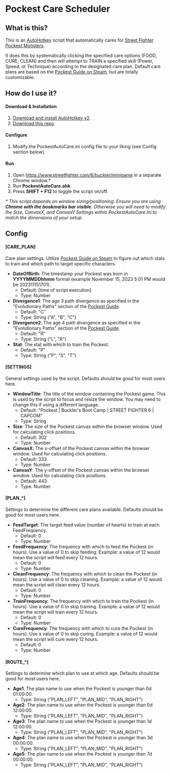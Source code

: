 # Pockest Care Scheduler

## What is this?

This is an [AutoHotkey](https://www.autohotkey.com/) script that automatically cares for [Street Fighter Pockest Monsters](https://www.streetfighter.com/6/buckler/minigame).

It does this by systematically clicking the specified care options (FOOD, CURE, CLEAN) and then will attempt to TRAIN a specified skill (Power, Speed, or Technique) according to the designated care plan. Default care plans are based on the [Pockest Guide on Steam](https://steamcommunity.com/sharedfiles/filedetails/?id=3003515624), but are totally customizable.

## How do I use it?

#### Download & Installation

1. [Download and install AutoHotkey v2](https://www.autohotkey.com/download/ahk-v2.exe).
2. [Download this repo](https://github.com/folklorelabs/pockest-care-scheduler/archive/refs/heads/main.zip).

#### Configure

1. Modify the PockestAutoCare.ini config file to your liking (see Config section below).

#### Run

1. Open https://www.streetfighter.com/6/buckler/minigame in a separate Chrome window.\*
2. Run **PockestAutoCare.ahk**.
3. Press **SHIFT + F12** to toggle the script on/off.

*\* This script depends on window sizing/positioning. Ensure you are using ***Chrome with the bookmarks bar visible***. Otherwise you will need to modify the Size, CanvasX, and CanvasY Settings within PockestAutoCare.ini to match the dimensions of your setup.*


## Config

#### \[CARE_PLAN\]
Care plan settings. Utilize [Pockest Guide on Steam](https://steamcommunity.com/sharedfiles/filedetails/?id=3003515624) to figure out which stats to train and which path to target specific characters.

- **DateOfBirth**: The timestamp your Pockest was born in **YYYYMMDDhhmm** format (example November 15, 2023 5:01 PM would be 202311151701).
    - Default: \[time of script execution\]
    - Type: Number
- **Divergence1**: The age 3 path divergence as specified in the "Evolutionary Paths" section of the [Pockest Guide](https://steamcommunity.com/sharedfiles/filedetails/?id=3003515624#6460421).
    - Default: "C"
    - Type: String ("A", "B", "C")
- **Divergence2**: The age 4 path divergence as specified in the "Evolutionary Paths" section of the [Pockest Guide](https://steamcommunity.com/sharedfiles/filedetails/?id=3003515624#6460421).
    - Default: "R"
    - Type: String ("L", "R")
- **Stat**: The stat with which to train the Pockest.
    - Default: "P"
    - Type: String ("P", "S", "T")

#### \[SETTINGS\]
General settings used by the script. Defaults should be good for most users here.

- **WindowTitle**: The title of the window containing the Pockest game. This is used by the script to focus and resize the window. You may need to change this if using a different language.
    - Default: "Pockest | Buckler's Boot Camp | STREET FIGHTER 6 | CAPCOM"
    - Type: String
- **Size**: The size of the Pockest canvas within the browser window. Used for calculating click positions.
    - Default: 302
    - Type: Number
- **CanvasX**: The x-offset of the Pockest canvas within the browser window. Used for calculating click positions.
    - Default: 333
    - Type: Number
- **CanvasY**: The y-offset of the Pockest canvas within the browser window. Used for calculating click positions.
    - Default: 443
    - Type: Number

#### \[PLAN_*\]
Settings to determine the different care plans available. Defaults should be good for most users here.

- **FeedTarget**: The target feed value (number of hearts) to train at each FeedFrequency.
    - Default: 0
    - Type: Number
- **FeedFrequency**: The frequency with which to feed the Pockest (in hours). Use a value of 0 to skip feeding. Example: a value of 12 would mean the script will feed every 12 hours.
    - Default: 0
    - Type: Number
- **CleanFrequency**: The frequency with which to clean the Pockest (in hours). Use a value of 0 to skip cleaning. Example: a value of 12 would mean the script will clean every 12 hours.
    - Default: 0
    - Type: Number
- **TrainFrequency**: The frequency with which to train the Pockest (in hours). Use a value of 0 to skip training. Example: a value of 12 would mean the script will train every 12 hours.
    - Default: 0
    - Type: Number
- **CureFrequency**: The frequency with which to cure the Pockest (in hours). Use a value of 0 to skip curing. Example: a value of 12 would mean the script will cure every 12 hours.
    - Default: 0
    - Type: Number

#### \[ROUTE_*\]
Settings to determine which plan to use at which age. Defaults should be good for most users here.

- **Age1**: The plan name to use when the Pockest is younger than 0d 01:00:00.
    - Type: String ("PLAN_LEFT", "PLAN_MID", "PLAN_RIGHT")
- **Age2**: The plan name to use when the Pockest is younger than 0d 12:00:00.
    - Type: String ("PLAN_LEFT", "PLAN_MID", "PLAN_RIGHT")
- **Age3**: The plan name to use when the Pockest is younger than 1d 12:00:00.
    - Type: String ("PLAN_LEFT", "PLAN_MID", "PLAN_RIGHT")
- **Age4**: The plan name to use when the Pockest is younger than 3d 00:00:00.
    - Type: String ("PLAN_LEFT", "PLAN_MID", "PLAN_RIGHT")
- **Age5**: The plan name to use when the Pockest is younger than 7d 00:00:00.
    - Type: String ("PLAN_LEFT", "PLAN_MID", "PLAN_RIGHT")
